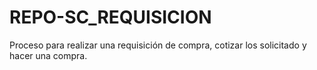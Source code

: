 # REPO-SC_REQUISICION
Proceso para realizar una requisición de compra, cotizar los solicitado y hacer una compra.
